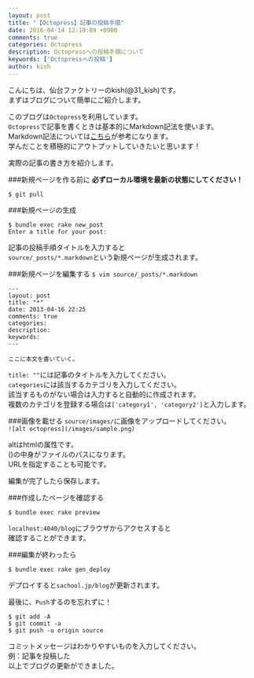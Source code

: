 ```yaml
---
layout: post
title: "【Octopress】記事の投稿手順"
date: 2016-04-14 12:19:09 +0900
comments: true
categories: Octopress
description: Octopressへの投稿手順について
keywords: ['Octopressへの投稿']
author: kish
---
```


こんにちは、仙台ファクトリーのkish(@31_kish)です。  
まずはブログについて簡単にご紹介します。  

このブログは`Octopress`を利用しています。  
`Octopress`で記事を書くときは基本的にMarkdown記法を使います。  
Markdown記法については[こちら](http://kojika17.com/2013/01/starting-markdown.html)が参考になります。  
学んだことを積極的にアウトプットしていきたいと思います！  

実際の記事の書き方を紹介します。

<!-- more -->

###新規ページを作る前に
**必ずローカル環境を最新の状態にしてください！**

```
$ git pull
```


###新規ページの生成  

```
$ bundle exec rake new_post
Enter a title for your post:
```  
 記事の投稿手順タイトルを入力すると  
`source/_posts/*.markdown`という新規ページが生成されます。  


###新規ページを編集する
`$ vim source/_posts/*.markdown`  

```
---
layout: post
title: "*"
date: 2013-04-16 22:25
comments: true
categories: 
description: 
keywords: 
---

ここに本文を書いていく。

```

`title: ""`には記事のタイトルを入力してください。  
`categories`には該当するカテゴリを入力してください。  
該当するものがない場合は入力すると自動的に作成されます。  
複数のカテゴリを登録する場合は`['category1', 'category2']`と入力します。  

###画像を載せる
`source/images/`に画像をアップロードしてください。   
`![alt octopress](/images/sample.png)`

altはhtmlの属性です。  
()の中身がファイルのパスになります。  
URLを指定することも可能です。

編集が完了したら保存します。


###作成したページを確認する

`$ bundle exec rake preview`  

`localhost:4040/blog`にブラウザからアクセスすると  
確認することができます。


###編集が終わったら

`$ bundle exec rake gen_deploy`  

デプロイすると`sachool.jp/blog`が更新されます。

最後に、`Push`するのを忘れずに！  

```
$ git add -A
$ git commit -a
$ git push -u origin source
```

コミットメッセージはわかりやすいものを入力してください。  
例：記事を投稿した  
以上でブログの更新ができました。

